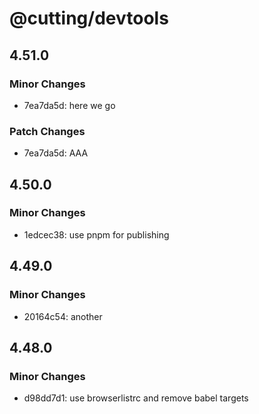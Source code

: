 # @cutting/devtools

## 4.51.0

### Minor Changes

- 7ea7da5d: here we go

### Patch Changes

- 7ea7da5d: AAA

## 4.50.0

### Minor Changes

- 1edcec38: use pnpm for publishing

## 4.49.0

### Minor Changes

- 20164c54: another

## 4.48.0

### Minor Changes

- d98dd7d1: use browserlistrc and remove babel targets
